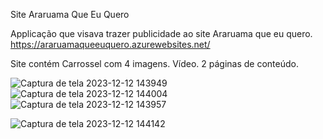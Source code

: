 Site Araruama Que Eu Quero

Applicação que visava trazer publicidade ao site Araruama que eu quero. 
https://araruamaqueeuquero.azurewebsites.net/

Site contém Carrossel com 4 imagens.
Vídeo.
2 páginas de conteúdo.

![Captura de tela 2023-12-12 143949](https://github.com/rodrigo-travessa/AraruamaQueEuQuero/assets/90840099/c2c73004-be8b-484d-a080-2495b2bc195d)
![Captura de tela 2023-12-12 144004](https://github.com/rodrigo-travessa/AraruamaQueEuQuero/assets/90840099/dc4a3c16-fda9-4236-9d83-6b235b66a048)
![Captura de tela 2023-12-12 143957](https://github.com/rodrigo-travessa/AraruamaQueEuQuero/assets/90840099/1bcebdff-e788-464e-9707-cf5098aff097)

![Captura de tela 2023-12-12 144142](https://github.com/rodrigo-travessa/AraruamaQueEuQuero/assets/90840099/cfcafea7-31cf-4f36-916d-eb99ba311988)

